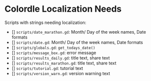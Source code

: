 # Colordle Localization Needs

Scripts with strings needing localization:

- [] `scripts/date_marathon.gd`: Month/ Day of the week names, Date formats
- [] `scripts/date.gd`: Month/ Day of the week names, Date formats
- [] `scripts/globals.gd`: `get_todays_date()`
- [] `scripts/message_box.gd`: error message
- [] `scripts/results_daily.gd`: title text, share text
- [] `scripts/results_marathon.gd`: title text, share text
- [] `scripts/tutorial.gd`: tutorial text
- [] `scripts/version_warn.gd`: version warning text
